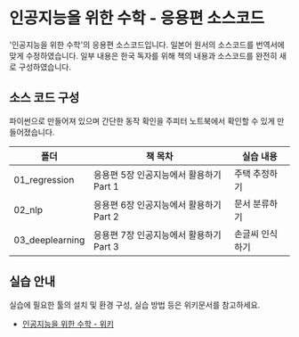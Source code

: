 
# 인공지능을 위한 수학 - 응용편 소스코드

'인공지능을 위한 수학'의 응용편 소스코드입니다. 
일본어 원서의 소스코드를 번역서에 맞게 수정하였습니다. 
일부 내용은 한국 독자를 위해 책의 내용과 소스코드를 완전히 새로 구성하였습니다.

## 소스 코드 구성
파이썬으로 만들어져 있으며 간단한 동작 확인을 주피터 노트북에서 확인할 수 있게 만들어졌습니다.

폴더 | 책 목차 | 실습 내용
-- | -- | --
01_regression | 응용편 5장 인공지능에서 활용하기 Part 1 | 주택 추정하기
02_nlp | 응용편 6장 인공지능에서 활용하기 Part 2 | 문서 분류하기
03_deeplearning | 응용편 7장 인공지능에서 활용하기 Part 3 | 손글씨 인식하기

## 실습 안내

실습에 필요한 툴의 설치 및 환경 구성, 실습 방법 등은 위키문서를 참고하세요.

* [인공지능을 위한 수학 - 위키](https://github.com/freelec/ai-math-book/wiki)
